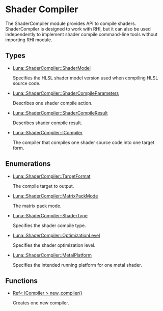 # Shader Compiler
The ShaderCompiler module provides API to compile shaders. ShaderCompiler is designed to work with RHI, but it can also be used independently to implement shader compile command-line tools without importing RHI module. 

## Types
* [Luna::ShaderCompiler::ShaderModel](struct_luna_1_1_shader_compiler_1_1_shader_model.md)

    Specifies the HLSL shader model version used when compiling HLSL source code. 


* [Luna::ShaderCompiler::ShaderCompileParameters](struct_luna_1_1_shader_compiler_1_1_shader_compile_parameters.md)

    Describes one shader compile action. 


* [Luna::ShaderCompiler::ShaderCompileResult](struct_luna_1_1_shader_compiler_1_1_shader_compile_result.md)

    Describes shader compile result. 


* [Luna::ShaderCompiler::ICompiler](struct_luna_1_1_shader_compiler_1_1_i_compiler.md)

    The compiler that compiles one shader source code into one target form. 


## Enumerations
* [Luna::ShaderCompiler::TargetFormat](group___shader_compiler_1ga4cad2b3eee9b7fe13c80ad2f66885bd2.md)

    The compile target to output. 

* [Luna::ShaderCompiler::MatrixPackMode](group___shader_compiler_1ga5664501f890659bca1cece4835bda8f8.md)

    The matrix pack mode. 

* [Luna::ShaderCompiler::ShaderType](group___shader_compiler_1gabf3bb737d635d8642abed505ec38053f.md)

    Specifies the shader compile type. 

* [Luna::ShaderCompiler::OptimizationLevel](group___shader_compiler_1gad0d1a1a53d57ad777cab9b18439e571a.md)

    Specifies the shader optimization level. 

* [Luna::ShaderCompiler::MetalPlatform](group___shader_compiler_1gacb74be69dafe7a2290c1f7fd6dae9fd3.md)

    Specifies the intended running platform for one metal shader. 

## Functions
* [Ref< ICompiler > new_compiler()](group___shader_compiler_1ga01ef6d3c5abeed3e5b6766f53fcefff6.md)

    Creates one new compiler. 

